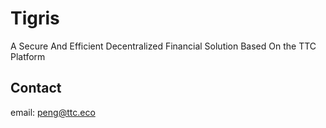 # Tigris

A Secure And Efficient Decentralized Financial Solution Based On the TTC Platform

## Contact
email: peng@ttc.eco
